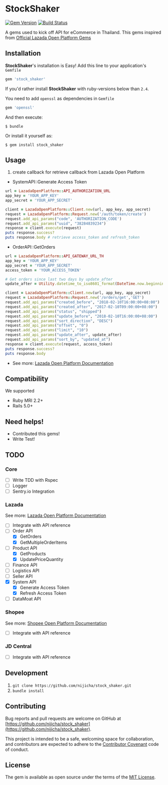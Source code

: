 # StockShaker

[![Gem Version](https://badge.fury.io/rb/stock_shaker.svg)](https://badge.fury.io/rb/stock_shaker)
[![Build Status](https://travis-ci.org/nijicha/stock_shaker.svg?branch=master)](https://travis-ci.org/nijicha/stock_shaker)

A gems used to kick off API for eCommerce in Thailand. This gems inspired from [Official Lazada Open Platform Gems](https://rubygems.org/gems/lazop_api_client/versions/1.2.5)

## Installation

**StockShaker**'s installation is Easy! Add this line to your application's `Gemfile`

```ruby
gem 'stock_shaker'
```

If you'd rather install **StockShaker** with ruby-versions below than `2.4`.

You need to add `openssl` as dependencies in `Gemfile`

```ruby
gem 'openssl'
```

And then execute:

    $ bundle

Or install it yourself as:

    $ gem install stock_shaker

## Usage

1. create callback for retrieve callback from Lazada Open Platform

- SystemAPI::Generate Access Token
```ruby
url = LazadaOpenPlatform::API_AUTHORIZATION_URL
app_key = 'YOUR_APP_KEY'
app_secret = 'YOUR_APP_SECRET'

client = LazadaOpenPlatform::Client.new(url, app_key, app_secret)
request = LazadaOpenPlatform::Request.new('/auth/token/create')
request.add_api_params("code", 'AUTHORIZATION_CODE')
request.add_api_params("uuid", "38284839234")
response = client.execute(request)
puts response.success?
puts response.body # retrieve access_token and refresh_token
```

- OrderAPI::GetOrders

```ruby
url = LazadaOpenPlatform::API_GATEWAY_URL_TH
app_key = 'YOUR_APP_KEY'
app_secret = 'YOUR_APP_SECRET'
access_token = 'YOUR_ACCESS_TOKEN'

# Get orders since last two days by update_after
update_after = Utility.datetime_to_iso8601_format(DateTime.now.beginning_of_day - 2.days)

client = LazadaOpenPlatform::Client.new(url, app_key, app_secret)
request = LazadaOpenPlatform::Request.new('/orders/get','GET')
request.add_api_params("created_before", "2018-02-10T16:00:00+08:00")
request.add_api_params("created_after", "2017-02-10T09:00:00+08:00")
request.add_api_params("status", "shipped")
request.add_api_params("update_before", "2018-02-10T16:00:00+08:00")
request.add_api_params("sort_direction", "DESC")
request.add_api_params("offset", "0")
request.add_api_params("limit", "10")
request.add_api_params("update_after", update_after)
request.add_api_params("sort_by", "updated_at")
response = client.execute(request, access_token)
puts response.success?
puts response.body
```
- See more: [Lazada Open Platform Documentation](https://open.lazada.com/doc/api.htm?spm=a2o9m.11193535.0.0.62a738e4DBO8DQ#/api?cid=8&path=/order/document/get)

## Compatibility
We supported
- Ruby MRI 2.2+
- Rails 5.0+

## Need helps!
- Contributed this gems!
- Write Test!

## TODO

### Core

- [ ] Write TDD with Rspec
- [ ] Logger
- [ ] Sentry.io Integration

### Lazada
See more: [Lazada Open Platform Documentation](https://open.lazada.com/doc/api.htm?spm=a2o9m.11193535.0.0.62a738e4DBO8DQ#/api?cid=8&path=/order/document/get)

- [ ] Integrate with API reference
- [ ] Order API
    - [x] GetOrders
    - [x] GetMultipleOrderItems
- [ ] Product API
    - [x] GetProducts
    - [x] UpdatePriceQuantity
- [ ] Finance API
- [ ] Logistics API
- [ ] Seller API
- [x] System API
    - [x] Generate Access Token
    - [x] Refresh Access Token
- [ ] DataMoat API

### Shopee
See more: [Shopee Open Platform Documentation](https://open.shopee.com/documents)
- [ ] Integrate with API reference

### JD Central

- [ ] Integrate with API reference

## Development
1. `git clone https://github.com/nijicha/stock_shaker.git`
2. `bundle install`

## Contributing

Bug reports and pull requests are welcome on GitHub at [https://github.com/nijicha/stock_shaker](https://github.com/nijicha/stock_shaker).

This project is intended to be a safe, welcoming space for collaboration, and contributors are expected to adhere to the [Contributor Covenant](http://contributor-covenant.org) code of conduct.

## License

The gem is available as open source under the terms of the [MIT License](https://opensource.org/licenses/MIT).
